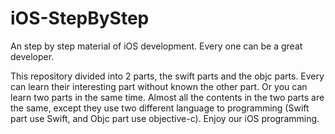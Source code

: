 # iOS-StepByStep
An step by step material of iOS development. Every one can be a great developer.

This repository divided into 2 parts, the swift parts and the objc parts. Every can learn their interesting part without known the other part. Or you can learn two parts in the same time. Almost all the contents in the two parts are the same, except they use two different language to programming (Swift part use Swift, and Objc part use objective-c). Enjoy our iOS programming.

